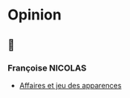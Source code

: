 # Opinion

## 📁
### <a id="nicolas"></a> Françoise NICOLAS
* [Affaires et jeu des apparences](./opinion-japp.md)
